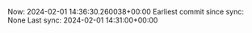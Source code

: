 Now: 2024-02-01 14:36:30.260038+00:00 Earliest commit since sync: None Last sync: 2024-02-01 14:31:00+00:00
